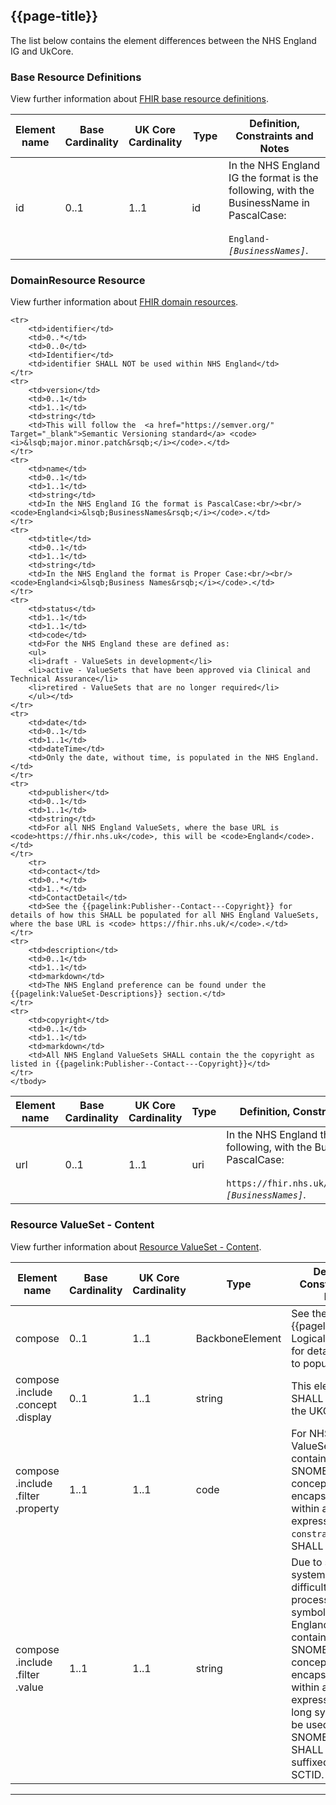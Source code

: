 ## {{page-title}}

The list below contains the element differences between the NHS England IG and UkCore. 

### Base Resource Definitions

View further information about <a href="https://www.hl7.org/fhir/R4/resource.html" Target="_blank">FHIR base resource definitions</a>.

<table class="assets">
  <thead>
      <tr>
        <th width="15%">Element name</th>
        <th width="10%">Base Cardinality</th>
        <th width="10%">UK Core Cardinality</th>
        <th width="15%">Type</th>
        <th width="50%">Definition, Constraints and Notes</th>
    </tr>
  </thead>
  <tbody>
    <tr>
        <td>id</td>
        <td>0..1</td>
        <td>1..1</td>
        <td>id</td>
        <td>In the NHS England IG the format is the following, with the BusinessName in PascalCase:<br/><br/><code>England-<i>&lsqb;BusinessNames&rsqb;</i></code>.</td>
    </tr>
    </tbody>
</table>

### DomainResource Resource

View further information about <a href="https://www.hl7.org/fhir/R4/domainresource.html" Target="_blank">FHIR domain resources</a>.

<table class="assets">
  <thead>
      <tr>
        <th width="15%">Element name</th>
        <th width="10%">Base Cardinality</th>
        <th width="10%">UK Core Cardinality</th>
        <th width="15%">Type</th>
        <th width="50%">Definition, Constraints and Notes</th>
    </tr>
  </thead>
  <tbody>
    <tr>
        <td>url</td>
        <td>0..1</td>
        <td>1..1</td>
        <td>uri</td>
        <td>In the NHS England the format is the following, with the BusinessName in PascalCase:<br/><br/><code>https://fhir.nhs.uk/ValueSet/England-<i>&lsqb;BusinessNames&rsqb;</i></code>.</td>
    </tr>

    <tr>
        <td>identifier</td>
        <td>0..*</td>
        <td>0..0</td>
        <td>Identifier</td>
        <td>identifier SHALL NOT be used within NHS England</td>
    </tr>
    <tr>
        <td>version</td>
        <td>0..1</td>
        <td>1..1</td>
        <td>string</td>
        <td>This will follow the  <a href="https://semver.org/" Target="_blank">Semantic Versioning standard</a> <code><i>&lsqb;major.minor.patch&rsqb;</i></code>.</td>
    </tr>
    <tr>
        <td>name</td>
        <td>0..1</td>
        <td>1..1</td>
        <td>string</td>
        <td>In the NHS England IG the format is PascalCase:<br/><br/><code>England<i>&lsqb;BusinessNames&rsqb;</i></code>.</td>
    </tr>
    <tr>
        <td>title</td>
        <td>0..1</td>
        <td>1..1</td>
        <td>string</td>
        <td>In the NHS England the format is Proper Case:<br/><br/><code>England<i>&lsqb;Business Names&rsqb;</i></code>.</td>
    </tr>
    <tr>
        <td>status</td>
        <td>1..1</td>
        <td>1..1</td>
        <td>code</td>
        <td>For the NHS England these are defined as: 
        <ul>
        <li>draft - ValueSets in development</li>
        <li>active - ValueSets that have been approved via Clinical and Technical Assurance</li>
        <li>retired - ValueSets that are no longer required</li>
        </ul></td>
    </tr>
    <tr>
        <td>date</td>
        <td>0..1</td>
        <td>1..1</td>
        <td>dateTime</td>
        <td>Only the date, without time, is populated in the NHS England.</td>
    </tr>
    <tr>
        <td>publisher</td>
        <td>0..1</td>
        <td>1..1</td>
        <td>string</td>
        <td>For all NHS England ValueSets, where the base URL is <code>https://fhir.nhs.uk</code>, this will be <code>England</code>.</td>
    </tr>
        <tr>
        <td>contact</td>
        <td>0..*</td>
        <td>1..*</td>
        <td>ContactDetail</td>
        <td>See the {{pagelink:Publisher--Contact---Copyright}} for details of how this SHALL be populated for all NHS England ValueSets, where the base URL is <code> https://fhir.nhs.uk/</code>.</td>
    </tr>
    <tr>
        <td>description</td>
        <td>0..1</td>
        <td>1..1</td>
        <td>markdown</td>
        <td>The NHS England preference can be found under the {{pagelink:ValueSet-Descriptions}} section.</td>
    </tr>
    <tr>
        <td>copyright</td>
        <td>0..1</td>
        <td>1..1</td>
        <td>markdown</td>
        <td>All NHS England ValueSets SHALL contain the the copyright as listed in {{pagelink:Publisher--Contact---Copyright}}</td>
    </tr>
    </tbody>
</table>

### Resource ValueSet - Content

View further information about <a href="https://hl7.org/fhir/R4/valueset.html" Target="_blank">Resource ValueSet - Content</a>.

<table class="assets">
  <thead>
      <tr>
        <th width="15%">Element name</th>
        <th width="10%">Base Cardinality</th>
        <th width="10%">UK Core Cardinality</th>
        <th width="15%">Type</th>
        <th width="50%">Definition, Constraints and Notes</th>
    </tr>
  </thead>
  <tbody>
    <tr>
        <td>compose</td>
        <td>0..1</td>
        <td>1..1</td>
        <td>BackboneElement</td>
        <td>See the {{pagelink:Content-Logical-Definition}} for details on how to populate this.</td>
    </tr>
    <tr>
        <td>compose<br>.include<br>.concept<br>.display</td>
        <td>0..1</td>
        <td>1..1</td>
        <td>string</td>
        <td>This element SHALL be used in the UKCore</td>
    </tr>
    <tr>
        <td>compose<br>.include<br>.filter<br>.property</td>
        <td>1..1</td>
        <td>1..1</td>
        <td>code</td>
        <td>For NHS England ValueSets containing SNOMED CT concepts encapsulated within an ECL expression, the <code>constraint</code> value SHALL used.</td>
    </tr>
    <tr>
        <td>compose<br>.include<br>.filter<br>.value</td>
        <td>1..1</td>
        <td>1..1</td>
        <td>string</td>
        <td>Due to some systems having difficulties processing symbols, for NHS England ValueSets containing SNOMED CT concepts encapsulated within an ECL expression, the long syntax SHALL be used. The SNOMED CT term SHALL NOT be suffixed to the SCTID.</td>
        </tr> 
  </tbody>
</table>

---

